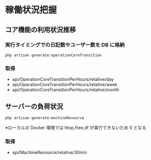 # 稼働状況把握

## コア機能の利用状況推移

### 実行タイミングでの日記数やユーザー数を DB に格納

```
php artisan generate:operationCoreTransition
```

### 取得

-   api/OperationCoreTransitionPerHours/relative/day
-   api/OperationCoreTransitionPerHours/relative/week
-   api/OperationCoreTransitionPerHours/relative/month

## サーバーの負荷状況

```
php artisan generate:machineResource
```

※ローカルの Docker 環境では htop,free,df が実行できないため 0 となる

### 取得

-   api/MachineResource/relative/30min

